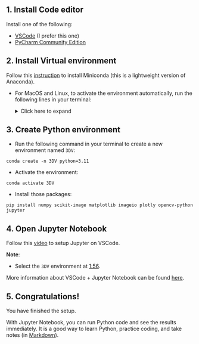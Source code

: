 ## 1. Install Code editor
Install one of the following:
- [VSCode](https://code.visualstudio.com/docs/setup/setup-overview) (I prefer this one)
- [PyCharm Community Edition](https://www.jetbrains.com/pycharm/download)


## 2. Install Virtual environment
<!-- TODO: Change to use `uv` instead of `conda` -->
Follow this [instruction](https://docs.anaconda.com/miniconda/#quick-command-line-install) to install Miniconda (this is a lightweight version of Anaconda).


- For MacOS and Linux, to activate the environment automatically, run the following lines in your terminal: 
    <details>
    <summary>Click here to expand</summary>


    ```
    echo "source ~/miniconda3/bin/activate" >> ~/.bashrc
    ```

    Then refresh your terminal with this command:
    ```
    source ~/.bashrc
    ```

    </details>


## 3. Create Python environment
- Run the following command in your terminal to create a new environment named `3DV`:
```
conda create -n 3DV python=3.11
```

- Activate the environment:
```
conda activate 3DV
```

- Install those packages:
```
pip install numpy scikit-image matplotlib imageio plotly opencv-python jupyter
```

## 4. Open Jupyter Notebook

Follow this [video](https://www.youtube.com/watch?v=suAkMeWJ1yE) to setup Jupyter on VSCode.

**Note**: 
- Select the `3DV` environment at [1:56](https://youtu.be/suAkMeWJ1yE?t=116).


More information about VSCode + Jupyter Notebook can be found [here](https://code.visualstudio.com/docs/datascience/jupyter-notebooks).


## 5. Congratulations!
You have finished the setup.

With Jupyter Notebook, you can run Python code and see the results immediately. It is a good way to learn Python, practice coding, and take notes (in [Markdown](https://docs.github.com/en/get-started/writing-on-github/getting-started-with-writing-and-formatting-on-github/basic-writing-and-formatting-syntax)).
